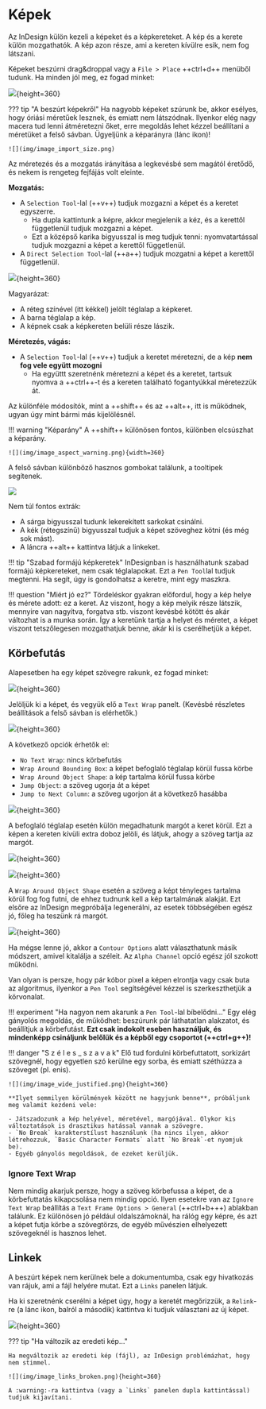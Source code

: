 # Képek

Az InDesign külön kezeli a képeket és a képkereteket. 
A kép és a kerete külön mozgathatók.
A kép azon része, ami a kereten kívülre esik, nem fog látszani.

Képeket beszúrni drag&droppal vagy a `File > Place` ++ctrl+d++ menüből tudunk. 
Ha minden jól meg, ez fogad minket:

![](img/image_gizmos.png){height=360}

??? tip "A beszúrt képekről"
    Ha nagyobb képeket szúrunk be, akkor esélyes, hogy óriási méretűek lesznek, és emiatt nem látszódnak. Ilyenkor elég nagy macera tud lenni átméretezni őket, erre megoldás lehet kézzel beállítani a méretüket a felső sávban. Ügyeljünk a képarányra (lánc ikon)!

    ![](img/image_import_size.png)


Az méretezés és a mozgatás irányítása a legkevésbé sem magától éretődő, és nekem is rengeteg fejfájás volt eleinte.

**Mozgatás:**

- A `Selection Tool`-lal (++v++) tudjuk mozgazni a képet és a keretet egyszerre.
    - Ha dupla kattintunk a képre, akkor megjelenik a kéz, és a kerettől függetlenül tudjuk mozgazni a képet.
    - Ezt a középső karika bigyusszal is meg tudjuk tenni: nyomvatartással tudjuk mozgazni a képet a kerettől függetlenül. 
- A `Direct Selection Tool`-lal (++a++) tudjuk mozgatni a képet a kerettől függetlenül.

![](img/image_frame_example.png){height=360}

Magyarázat:

- A réteg színével (itt kékkel) jelölt téglalap a képkeret.
- A barna téglalap a kép. 
- A képnek csak a képkereten belüli része lászik.

**Méretezés, vágás:**

- A `Selection Tool`-lal (++v++) tudjuk a keretet méretezni, de a kép **nem fog vele együtt mozogni**
    - Ha együttt szeretnénk méretezni a képet és a keretet, tartsuk nyomva a ++ctrl++-t és a kereten található fogantyúkkal méretezzük át.

Az különféle módosítók, mint a ++shift++ és az ++alt++, itt is működnek, ugyan úgy mint bármi más kijelölésnél.

!!! warning "Képarány"
    A ++shift++ különösen fontos, különben elcsúszhat a képarány.
    
    ![](img/image_aspect_warning.png){width=360}

A felső sávban különböző hasznos gombokat találunk, a tooltipek segítenek.

![](img/image_control_panel.png)

Nem túl fontos extrák:

- A sárga bigyusszal tudunk lekerekített sarkokat csinálni.
- A kék (rétegszínű) bigyusszal tudjuk a képet szöveghez kötni (és még sok mást).
- A láncra ++alt++ kattintva látjuk a linkeket.

!!! tip "Szabad formájú képkeretek"
    InDesignban is használhatunk szabad formájú képkereteket, nem csak téglalapokat. Ezt a `Pen Tool`lal tudjuk megtenni.
    Ha segít, úgy is gondolhatsz a keretre, mint egy maszkra. 

!!! question "Miért jó ez?"
    Tördeléskor gyakran előfordul, hogy a kép helye és mérete adott: ez a keret. Az viszont, hogy a kép melyik része látszik, mennyire van nagyítva, forgatva stb. viszont kevésbé kötött és akár változhat is a munka során. Így a keretünk tartja a helyet és méretet, a képet viszont tetszőlegesen mozgathatjuk benne, akár ki is cserélhetjük a képet.

## Körbefutás

Alapesetben ha egy képet szövegre rakunk, ez fogad minket:

![](img/image_wrap_over.png){height=360}

Jelöljük ki a képet, és vegyük elő a `Text Wrap` panelt.
(Kevésbé részletes beállítások a felső sávban is elérhetők.)

![](img/image_wrap_panel_nowrap.png){height=360}

A következő opciók érhetők el:

- `No Text Wrap`: nincs körbefutás
- `Wrap Around Bounding Box`: a képet befoglaló téglalap körül fussa körbe
- `Wrap Around Object Shape`: a kép tartalma körül fussa körbe
- `Jump Object`: a szöveg ugorja át a képet
- `Jump to Next Column`: a szöveg ugorjon át a következő hasábba

![](img/image_wrap_panel_box.png){height=360}

A befoglaló téglalap esetén külön megadhatunk margót a keret körül. Ezt a képen a kereten kívüli extra doboz jelöli, és látjuk, ahogy a szöveg tartja az margót.

![](img/image_wrap_box_margin.png){height=360}

![](img/image_wrap_panel_shape.png){height=360}

A `Wrap Around Object Shape` esetén a szöveg a képt tényleges tartalma körül fog fog futni, de ehhez tudnunk kell a kép tartalmának alakját. Ezt elsőre az InDesign megpróbálja legenerálni, az esetek többségében egész jó, főleg ha teszünk rá margót. 

![](img/image_wrap_shape.png){height=360}

Ha mégse lenne jó, akkor a `Contour Options` alatt választhatunk másik módszert, amivel kitalálja a széleit. Az `Alpha Channel` opció egész jól szokott működni.

Van olyan is persze, hogy pár kóbor pixel a képen elrontja vagy csak buta az algoritmus, ilyenkor a `Pen Tool` segítségével kézzel is szerkeszthetjük a körvonalat. 

!!! experiment "Ha nagyon nem akarunk a `Pen Tool`-lal bíbelődni..."
    Egy elég gányolós megoldás, de működhet: beszúrunk pár láthatatlan alakzatot, és beállítjuk a körbefutást.
    **Ezt csak indokolt eseben használjuk, és mindenképp csináljunk belőlük és a képből egy csoportot (++ctrl+g++)!**

!!! danger "S z é l e s \_ s z a v a k"
    Elő tud fordulni körbefuttatott, sorkizárt szövegnél, hogy egyetlen szó kerülne egy sorba, és emiatt széthúzza a szöveget (pl. enis).

    ![](img/image_wide_justified.png){height=360}

    **Ilyet semmilyen körülmények között ne hagyjunk benne**, próbáljunk meg valamit kezdeni vele:

    - Játszadozunk a kép helyével, méretével, margójával. Olykor kis változtatások is drasztikus hatással vannak a szövegre.
    - `No Break` karakterstílust használunk (ha nincs ilyen, akkor létrehozzuk, `Basic Character Formats` alatt `No Break`-et nyomjuk be).
    - Egyéb gányolós megoldások, de ezeket kerüljük.

### Ignore Text Wrap

Nem mindig akarjuk persze, hogy a szöveg körbefussa a képet, de a körbefuttatás kikapcsolása nem mindig opció.
Ilyen esetekre van az `Ignore Text Wrap` beállítás a `Text Frame Options > General` (++ctrl+b+++) ablakban találunk.
Ez különösen jó például oldalszámoknál, ha rálóg egy képre, és azt a képet futja körbe a szövegtörzs, de egyéb művészien elhelyezett szövegeknél is hasznos lehet.

## Linkek

A beszúrt képek nem kerülnek bele a dokumentumba, csak egy hivatkozás van rájuk, ami a fájl helyére mutat. Ezt a `Links` panelen látjuk.

Ha ki szeretnénk cserélni a képet úgy, hogy a keretét megőrizzük, a `Relink`-re (a lánc ikon, balról a második) kattintva ki tudjuk választani az új képet.

![](img/image_links.png){height=360}

??? tip "Ha változik az eredeti kép..."

    Ha megváltozik az eredeti kép (fájl), az InDesign problémázhat, hogy nem stimmel. 

    ![](img/image_links_broken.png){height=360}

    A :warning:-ra kattintva (vagy a `Links` panelen dupla kattintással) tudjuk kijavítani.


